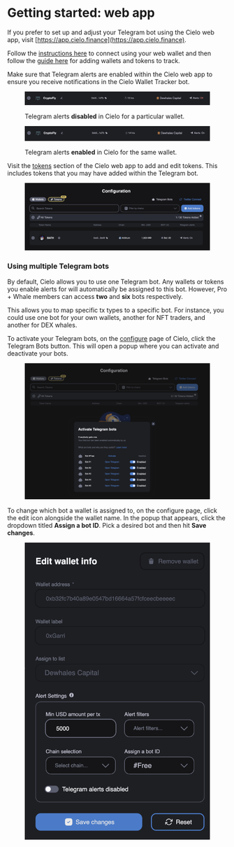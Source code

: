 # Getting started: web app

If you prefer to set up and adjust your Telegram bot using the Cielo web app, visit [https://app.cielo.finance](https://app.cielo.finance).

Follow the [instructions here](https://docs.cielo.finance/getting-started) to connect using your web wallet and then follow the [guide here](https://docs.cielo.finance/configure) for adding wallets and tokens to track.

Make sure that Telegram alerts are enabled within the Cielo web app to ensure you receive notifications in the Cielo Wallet Tracker bot.

<figure><img src="../.gitbook/assets/Screenshot 2023-06-18 at 19.59.04.png" alt=""><figcaption><p>Telegram alerts <strong>disabled</strong> in Cielo for a particular wallet.</p></figcaption></figure>

<figure><img src="../.gitbook/assets/Screenshot 2023-06-18 at 19.59.57.png" alt=""><figcaption><p>Telegram alerts <strong>enabled</strong> in Cielo for the same wallet.</p></figcaption></figure>

Visit the [tokens](https://app.cielo.finance/configure/tokens) section of the Cielo web app to add and edit tokens. This includes tokens that you may have added within the Telegram bot.

<figure><img src="../.gitbook/assets/Screenshot 2023-06-18 at 20.02.29.png" alt=""><figcaption></figcaption></figure>

### Using multiple Telegram bots

By default, Cielo allows you to use one Telegram bot. Any wallets or tokens you enable alerts for will automatically be assigned to this bot. However, Pro + Whale members can access **two** and **six** bots respectively.

This allows you to map specific tx types to a specific bot. For instance, you could use one bot for your own wallets, another for NFT traders, and another for DEX whales.

To activate your Telegram bots, on the [configure](https://app.cielo.finance/configure) page of Cielo, click the Telegram Bots button. This will open a popup where you can activate and deactivate your bots.

<figure><img src="../.gitbook/assets/Screenshot 2023-06-18 at 20.07.04.png" alt=""><figcaption></figcaption></figure>

To change which bot a wallet is assigned to, on the configure page, click the edit icon alongside the wallet name. In the popup that appears, click the dropdown titled **Assign a bot ID**. Pick a desired bot and then hit **Save changes**.

<figure><img src="../.gitbook/assets/Screenshot 2023-06-18 at 20.09.43.png" alt=""><figcaption></figcaption></figure>
